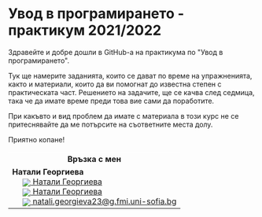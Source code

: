# Увод в програмирането - практикум 2021/2022

Здравейте и добре дошли в GitHub-a на практикума по "Увод в програмирането".

Тук ще намерите заданията, които се дават по време на упражненията, както и материали, които да ви помогнат до известна степен с практическата част. Решението на задачите, ще се качва след седмица, така че да имате време преди това вие сами да поработите.

При какъвто и вид проблем да имате с материала в този курс не се притеснявайте да ме потърсите на съответните места долу.

Приятно копане!

<table style="border-color: white;">
    <tr>
        <th colspan="2" style="border-color: white;">
            Връзка с мен
        </th>
    </tr>
    <tr style="font-size:25px;">
    </tr>
    <tr>
        <td>
            <b>Натали Георгиева</b><br>
                      &nbsp;&nbsp;&nbsp;&nbsp;&nbsp;<a href="https://www.facebook.com/natali.georgieva.4" target="_blank"><img src="https://img.icons8.com/material-rounded/24/000000/facebook.png" style = "vertical-align: middle;"> Натали Георгиева</a><br>
                      &nbsp;&nbsp;&nbsp;&nbsp;&nbsp;<a href="https://www.instagram.com/nati.georgieva/" target="_blank"><img src="https://img.icons8.com/material-outlined/24/000000/instagram-new--v1.png" style = "vertical-align: middle;"> Натали Георгиева</a><br>
                      &nbsp;&nbsp;&nbsp;&nbsp;&nbsp;<a href="mailto:natali.georgieva23@g.fmi.uni-sofia.bg
"><img src="https://img.icons8.com/material-rounded/24/000000/email.png" style = "vertical-align: middle;"> natali.georgieva23@g.fmi.uni-sofia.bg </a><br>
        </td>
    </tr>
</table>

 
